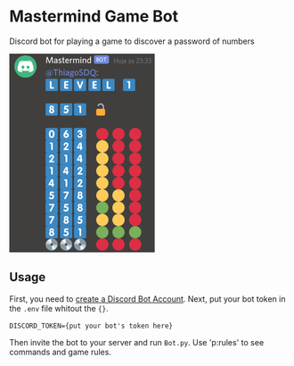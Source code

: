 # Mastermind Game Bot
Discord bot for playing a game to discover a password of numbers

![bot on discord](https://github.com/ThiagoSDQ/mastermind-game-bot/blob/media/masterbot_lvl1.png?raw=true)

## Usage

First, you need to [create a Discord Bot Account](https://discordpy.readthedocs.io/en/latest/discord.html). Next, put your bot token in the `.env` file whitout the `{}`.
```
DISCORD_TOKEN={put your bot's token here}
```

Then invite the bot to your server and run `Bot.py`. Use 'p:rules' to see commands and game rules.



